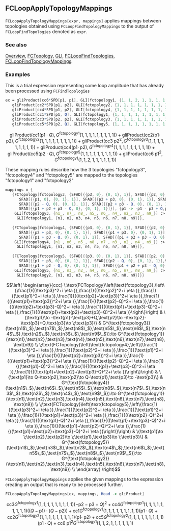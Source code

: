 ## FCLoopApplyTopologyMappings

`FCLoopApplyTopologyMappings[expr, mappings]` applies mappings between topologies obtained using `FCLoopFindTopologyMappings` to the output of `FCLoopFindTopologies` denoted as `expr`.

### See also

[Overview](Extra/FeynCalc.md), [FCTopology](FCTopology.md), [GLI](GLI.md), [FCLoopFindTopologies](FCLoopFindTopologies.md), [FCLoopFindTopologyMappings](FCLoopFindTopologyMappings.md).

### Examples

This is a trial expression representing some loop amplitude that has already been processed using `FCFindTopologies`

```mathematica
ex = gliProduct[cc6*SPD[p1, p1], GLI[fctopology1, {1, 1, 2, 1, 1, 1, 1, 1, 1}]] + 
   gliProduct[cc2*SPD[p1, p2], GLI[fctopology2, {1, 1, 1, 1, 1, 1, 1, 1, 1}]] + 
   gliProduct[cc4*SPD[p1, p2], GLI[fctopology4, {1, 1, 1, 1, 1, 1, 1, 1, 1}]] + 
   gliProduct[cc1*SPD[p1, Q], GLI[fctopology1, {1, 1, 1, 1, 1, 1, 1, 1, 1}]] + 
   gliProduct[cc3*SPD[p2, p2], GLI[fctopology3, {1, 1, 1, 1, 1, 1, 1, 1, 1}]] + 
   gliProduct[cc5*SPD[p2, Q], GLI[fctopology5, {1, 1, 1, 1, 1, 1, 1, 1, 1}]]
```

$$\text{gliProduct}\left(\text{cc1} (\text{p1}\cdot Q),G^{\text{fctopology1}}(1,1,1,1,1,1,1,1,1)\right)+\text{gliProduct}\left(\text{cc2} (\text{p1}\cdot \;\text{p2}),G^{\text{fctopology2}}(1,1,1,1,1,1,1,1,1)\right)+\text{gliProduct}\left(\text{cc3} \;\text{p2}^2,G^{\text{fctopology3}}(1,1,1,1,1,1,1,1,1)\right)+\text{gliProduct}\left(\text{cc4} (\text{p1}\cdot \;\text{p2}),G^{\text{fctopology4}}(1,1,1,1,1,1,1,1,1)\right)+\text{gliProduct}\left(\text{cc5} (\text{p2}\cdot Q),G^{\text{fctopology5}}(1,1,1,1,1,1,1,1,1)\right)+\text{gliProduct}\left(\text{cc6} \;\text{p1}^2,G^{\text{fctopology1}}(1,1,2,1,1,1,1,1,1)\right)$$

These mapping rules describe how the 3 topologies "fctopology3", "fctopology4" and "fctopology5" are mapped to the topologies "fctopology1" and "fctopology2"

```mathematica
mappings = {
   {FCTopology[fctopology3, {SFAD[{{p3, 0}, {0, 1}, 1}], SFAD[{{p2, 0}, {0, 1}, 1}], 
      SFAD[{{p1, 0}, {0, 1}, 1}], SFAD[{{p2 + p3, 0}, {0, 1}, 1}], SFAD[{{p1 + p3, 0}, {0, 1}, 1}], 
      SFAD[{{p2 - Q, 0}, {0, 1}, 1}], SFAD[{{p2 + p3 - Q, 0}, {0, 1}, 1}], SFAD[{{p1 + p3 - Q, 0}, {0, 1}, 1}], 
      SFAD[{{p1 + p2 + p3 - Q, 0}, {0, 1}, 1}]}], {p1 -> -p1 - p3 + Q,p2 -> -p2 - p3 + Q, p3 -> p3}, 
    GLI[fctopology3, {n1_, n7_, n8_, n5_, n6_, n4_, n2_, n3_, n9_}] :>
     GLI[fctopology1, {n1, n2, n3, n4, n5, n6, n7, n8, n9}]}, 
   
   {FCTopology[fctopology4, {SFAD[{{p3, 0}, {0, 1}, 1}], SFAD[{{p2, 0}, {0, 1}, 1}], SFAD[{{p1, 0}, {0, 1}, 1}], 
      SFAD[{{p2 + p3, 0}, {0, 1}, 1}], SFAD[{{p1 + p3, 0}, {0, 1}, 1}], SFAD[{{p2 - Q, 0}, {0, 1}, 1}], SFAD[{{p1 - Q, 0}, {0, 1}, 1}], 
      SFAD[{{p1 + p3 - Q, 0}, {0, 1}, 1}], SFAD[{{p1 + p2 + p3 - Q, 0}, {0, 1}, 1}]}], {p1 -> -p2 + Q, p2 -> -p1 + Q, p3 -> -p3}, 
    GLI[fctopology4, {n1_, n6_, n5_, n8_, n7_, n3_, n2_, n4_, n9_}] :>
     GLI[fctopology1, {n1, n2, n3, n4, n5, n6, n7, n8, n9}]}, 
   
   {FCTopology[fctopology5, {SFAD[{{p3, 0}, {0, 1}, 1}], SFAD[{{p2, 0}, {0, 1}, 1}], SFAD[{{p1, 0}, {0, 1}, 1}], 
      SFAD[{{p1 + p3, 0}, {0, 1}, 1}], SFAD[{{p2 - Q, 0}, {0, 1}, 1}],SFAD[{{p1 - Q, 0}, {0, 1}, 1}], SFAD[{{p1 + p3 - Q, 0}, {0, 1}, 1}], 
      SFAD[{{p1 + p2 - Q, 0}, {0, 1}, 1}], SFAD[{{p1 + p2 + p3 - Q, 0}, {0, 1}, 1}]}], {p1 -> p2, p2 -> p1, p3 -> p3}, 
    GLI[fctopology5, {n1_, n3_, n2_, n4_, n6_, n5_, n7_, n8_, n9_}] :>
     GLI[fctopology2, {n1, n2, n3, n4, n5, n6, n7, n8, n9}]}}
```

$$\left(
\begin{array}{ccc}
 \;\text{FCTopology}\left(\text{fctopology3},\left\{\frac{1}{(\text{p3}^2+i \eta )},\frac{1}{(\text{p2}^2+i \eta )},\frac{1}{(\text{p1}^2+i \eta )},\frac{1}{((\text{p2}+\text{p3})^2+i \eta )},\frac{1}{((\text{p1}+\text{p3})^2+i \eta )},\frac{1}{((\text{p2}-Q)^2+i \eta )},\frac{1}{((\text{p2}+\text{p3}-Q)^2+i \eta )},\frac{1}{((\text{p1}+\text{p3}-Q)^2+i \eta )},\frac{1}{((\text{p1}+\text{p2}+\text{p3}-Q)^2+i \eta )}\right\}\right) & \{\text{p1}\to -\text{p1}-\text{p3}+Q,\text{p2}\to -\text{p2}-\text{p3}+Q,\text{p3}\to \;\text{p3}\} & G^{\text{fctopology3}}(\text{n1$\_$},\text{n7$\_$},\text{n8$\_$},\text{n5$\_$},\text{n6$\_$},\text{n4$\_$},\text{n2$\_$},\text{n3$\_$},\text{n9$\_$}):\to G^{\text{fctopology1}}(\text{n1},\text{n2},\text{n3},\text{n4},\text{n5},\text{n6},\text{n7},\text{n8},\text{n9}) \\
 \;\text{FCTopology}\left(\text{fctopology4},\left\{\frac{1}{(\text{p3}^2+i \eta )},\frac{1}{(\text{p2}^2+i \eta )},\frac{1}{(\text{p1}^2+i \eta )},\frac{1}{((\text{p2}+\text{p3})^2+i \eta )},\frac{1}{((\text{p1}+\text{p3})^2+i \eta )},\frac{1}{((\text{p2}-Q)^2+i \eta )},\frac{1}{((\text{p1}-Q)^2+i \eta )},\frac{1}{((\text{p1}+\text{p3}-Q)^2+i \eta )},\frac{1}{((\text{p1}+\text{p2}+\text{p3}-Q)^2+i \eta )}\right\}\right) & \{\text{p1}\to Q-\text{p2},\text{p2}\to Q-\text{p1},\text{p3}\to -\text{p3}\} & G^{\text{fctopology4}}(\text{n1$\_$},\text{n6$\_$},\text{n5$\_$},\text{n8$\_$},\text{n7$\_$},\text{n3$\_$},\text{n2$\_$},\text{n4$\_$},\text{n9$\_$}):\to G^{\text{fctopology1}}(\text{n1},\text{n2},\text{n3},\text{n4},\text{n5},\text{n6},\text{n7},\text{n8},\text{n9}) \\
 \;\text{FCTopology}\left(\text{fctopology5},\left\{\frac{1}{(\text{p3}^2+i \eta )},\frac{1}{(\text{p2}^2+i \eta )},\frac{1}{(\text{p1}^2+i \eta )},\frac{1}{((\text{p1}+\text{p3})^2+i \eta )},\frac{1}{((\text{p2}-Q)^2+i \eta )},\frac{1}{((\text{p1}-Q)^2+i \eta )},\frac{1}{((\text{p1}+\text{p3}-Q)^2+i \eta )},\frac{1}{((\text{p1}+\text{p2}-Q)^2+i \eta )},\frac{1}{((\text{p1}+\text{p2}+\text{p3}-Q)^2+i \eta )}\right\}\right) & \{\text{p1}\to \;\text{p2},\text{p2}\to \;\text{p1},\text{p3}\to \;\text{p3}\} & G^{\text{fctopology5}}(\text{n1$\_$},\text{n3$\_$},\text{n2$\_$},\text{n4$\_$},\text{n6$\_$},\text{n5$\_$},\text{n7$\_$},\text{n8$\_$},\text{n9$\_$}):\to G^{\text{fctopology2}}(\text{n1},\text{n2},\text{n3},\text{n4},\text{n5},\text{n6},\text{n7},\text{n8},\text{n9}) \\
\end{array}
\right)$$

`FCLoopApplyTopologyMappings`  applies the given mappings to the expression creating an output that is ready to be processed further.

```mathematica
FCLoopApplyTopologyMappings[ex, mappings, Head -> gliProduct]
```

$$\text{cc3} G^{\text{fctopology1}}(1,1,1,1,1,1,1,1,1) (-\text{p2}-\text{p3}+Q)^2+\text{cc4} G^{\text{fctopology1}}(1,1,1,1,1,1,1,1,1) ((Q-\text{p1})\cdot (Q-\text{p2}))+\text{cc1} G^{\text{fctopology1}}(1,1,1,1,1,1,1,1,1) (\text{p1}\cdot Q)+\text{cc2} G^{\text{fctopology2}}(1,1,1,1,1,1,1,1,1) (\text{p1}\cdot \;\text{p2})+\text{cc5} G^{\text{fctopology2}}(1,1,1,1,1,1,1,1,1) (\text{p1}\cdot Q)+\text{cc6} \;\text{p1}^2 G^{\text{fctopology1}}(1,1,2,1,1,1,1,1,1)$$